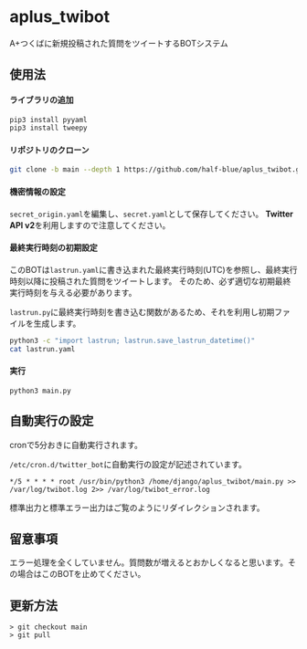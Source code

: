# aplus_twibot
A+つくばに新規投稿された質問をツイートするBOTシステム

## 使用法
#### ライブラリの追加
```sh
pip3 install pyyaml
pip3 install tweepy
```
#### リポジトリのクローン
```sh
git clone -b main --depth 1 https://github.com/half-blue/aplus_twibot.git
```
#### 機密情報の設定
`secret_origin.yaml`を編集し、`secret.yaml`として保存してください。
**Twitter API v2**を利用しますので注意してください。

#### 最終実行時刻の初期設定
このBOTは`lastrun.yaml`に書き込まれた最終実行時刻(UTC)を参照し、最終実行時刻以降に投稿された質問をツイートします。
そのため、必ず適切な初期最終実行時刻を与える必要があります。

`lastrun.py`に最終実行時刻を書き込む関数があるため、それを利用し初期ファイルを生成します。
```sh
python3 -c "import lastrun; lastrun.save_lastrun_datetime()"
cat lastrun.yaml
```

#### 実行
 ```
 python3 main.py
 ```
 
## 自動実行の設定
cronで5分おきに自動実行されます。

 `/etc/cron.d/twitter_bot`に自動実行の設定が記述されています。
 ```
 */5 * * * * root /usr/bin/python3 /home/django/aplus_twibot/main.py >> /var/log/twibot.log 2>> /var/log/twibot_error.log
 ```
 標準出力と標準エラー出力はご覧のようにリダイレクションされます。

## 留意事項
エラー処理を全くしていません。質問数が増えるとおかしくなると思います。その場合はこのBOTを止めてください。

## 更新方法
```
> git checkout main
> git pull
```
